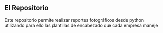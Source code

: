 ## El Repositorio
Este repositorio permite realizar reportes fotográficos desde python utilizando para ello las plantillas de encabezado que cada empresa maneje
